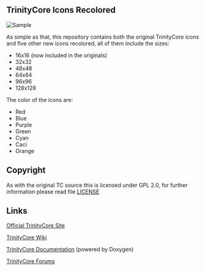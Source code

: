 ## TrinityCore Icons Recolored
![Sample](http://)

As simple as that, this repository contains both the original TrinityCore icons and five other new icons recolored, all of them include the sizes:

* 16x16 (now included in the originals)
* 32x32
* 48x48
* 64x64
* 96x96
* 128x128

The color of the icons are:

* Red
* Blue
* Purple
* Green
* Cyan
* Caci
* Orange

## Copyright
As with the original TC source this is licensed under GPL 2.0, for further information please read file [LICENSE](LICENSE)

## Links

[Official TrinityCore Site](http://www.trinitycore.org)

[TrinityCore Wiki](http://trinitycore.info)

[TrinityCore Documentation](http://www.trinitycore.net) (powered by Doxygen)

[TrinityCore Forums](http://www.trinitycore.org/f/)
